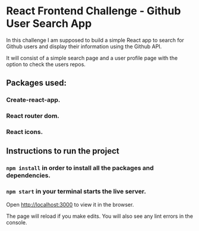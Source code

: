 # React Frontend Challenge - Github User Search App

In this challenge I am supposed to build a simple React app to search for Github users and display their information using
the Github API.

It will consist of a simple search page and a user profile page with the option to check the users repos.

## Packages used:
### Create-react-app.
### React router dom.
### React icons.

## Instructions to run the project

### `npm install` in order to install all the packages and dependencies.
### `npm start` in your terminal starts the live server.

Open [http://localhost:3000](http://localhost:3000) to view it in the browser.

The page will reload if you make edits.
You will also see any lint errors in the console.

